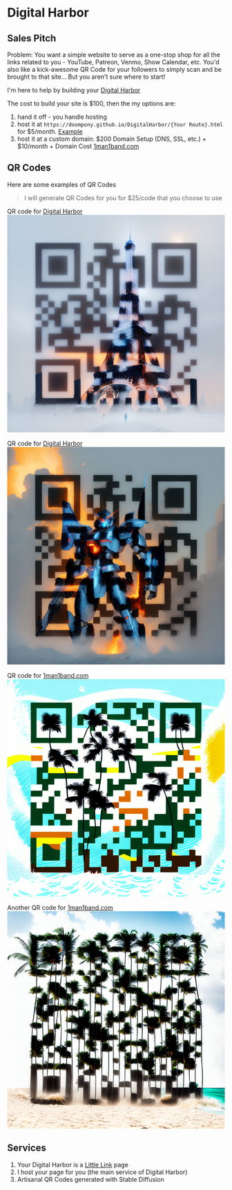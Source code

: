 # Digital Harbor

## Sales Pitch

Problem: You want a simple website to serve as a one-stop shop for all the
links related to you - YouTube, Patreon, Venmo, Show Calendar, etc. You'd also
like a kick-awesome QR Code for your followers to simply scan and be brought to
that site... But you aren't sure where to start!

I'm here to help by building your [Digital Harbor](https://mydigitalharbor.com)

The cost to build your site is $100, then the my options are:

1. hand it off - you handle hosting
2. host it at `https://doompony.github.io/DigitalHarbor/{Your Route}.html` for $5/month. [Example](https://doompony.github.io/DigitalHarbor/example.html)
4. host it at a custom domain: $200 Domain Setup (DNS, SSL, etc.) + $10/month + Domain Cost [1man1band.com](https://1man1band.com)

## QR Codes

Here are some examples of QR Codes

>I will generate QR Codes for you for $25/code that you choose to use

QR code for [Digital Harbor](https://mydigitalharbor.com)
![Example](dist/qr/digital-harbor/qr1.png)

QR code for [Digital Harbor](https://mydigitalharbor.com)
![Example](dist/qr/digital-harbor/qr2.png)

QR code for [1man1band.com](https://1man1band.com)
![Example](dist/qr/1man1band/image.png)

Another QR code for [1man1band.com](https://1man1band.com)
![Example](dist/qr/1man1band/image(1).png)


## Services

1. Your Digital Harbor is a [Little Link](https://littlelink.io) page
2. I host your page for you (the main service of Digital Harbor)
3. Artisanal QR Codes generated with Stable Diffusion
